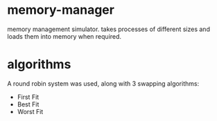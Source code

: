 # memory-manager
memory management simulator.
takes processes of different sizes and loads them into memory when required.
# algorithms
A round robin system was used, along with 3 swapping algorithms:
- First Fit
- Best Fit
- Worst Fit
